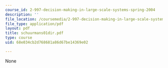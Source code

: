```yaml
---
course_id: 2-997-decision-making-in-large-scale-systems-spring-2004
description: ''
file_location: /coursemedia/2-997-decision-making-in-large-scale-systems-spring-2004/68e034cb2d768681a86d67be14369e02_schuurmans01dir.pdf
file_type: application/pdf
layout: pdf
title: schuurmans01dir.pdf
type: course
uid: 68e034cb2d768681a86d67be14369e02

---
```

None